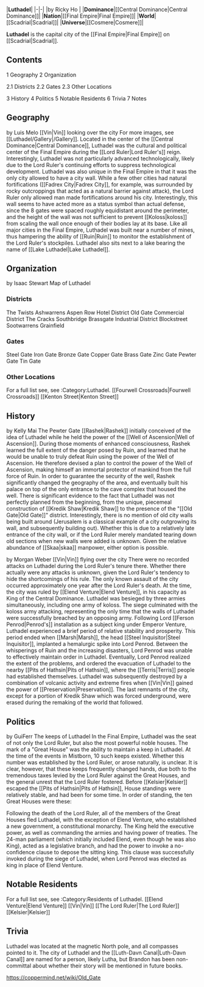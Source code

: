 |**Luthadel**|
|-|-|
|by  Ricky Ho |
|**Dominance**|[[Central Dominance\|Central Dominance]]|
|**Nation**|[[Final Empire\|Final Empire]]|
|**World**|[[Scadrial\|Scadrial]]|
|**Universe**|[[Cosmere\|Cosmere]]|

**Luthadel** is the capital city of the [[Final Empire\|Final Empire]] on [[Scadrial\|Scadrial]].

## Contents

1 Geography
2 Organization

2.1 Districts
2.2 Gates
2.3 Other Locations


3 History
4 Politics
5 Notable Residents
6 Trivia
7 Notes


## Geography
 by Luis Melo [[Vin\|Vin]] looking over the city
For more images, see [[Luthadel/Gallery\|/Gallery]].
Located in the center of the [[Central Dominance\|Central Dominance]], Luthadel was the cultural and political center of the Final Empire during the [[Lord Ruler\|Lord Ruler's]] reign. Interestingly, Luthadel was not particularly advanced technologically, likely due to the Lord Ruler's continuing efforts to suppress technological development.
Luthadel was also unique in the Final Empire in that it was the only city allowed to have a city wall. While a few other cities had natural fortifications ([[Fadrex City\|Fadrex City]], for example, was surrounded by rocky outcroppings that acted as a natural barrier against attack), the Lord Ruler only allowed man made fortifications around his city. Interestingly, this wall seems to have acted more as a status symbol than actual defense, since the 8 gates were spaced roughly equidistant around the perimeter, and the height of the wall was not sufficient to prevent [[Koloss\|koloss]] from scaling the wall once enough of their bodies lay at its base.
Like all major cities in the Final Empire, Luthadel was built near a number of mines, thus hampering the ability of [[Ruin\|Ruin]] to monitor the establishment of the Lord Ruler's stockpiles.
Luthadel also sits next to a lake bearing the name of [[Lake Luthadel\|Lake Luthadel]].


## Organization


 by  Isaac Stewart  Map of Luthadel
### Districts

The Twists
Ashwarrens
Aspen Row
Hotel District
Old Gate
Commercial District
The Cracks
Southbridge
Brassgate
Industrial District
Blockstreet
Sootwarrens
Grainfield

### Gates

Steel Gate
Iron Gate
Bronze Gate
Copper Gate
Brass Gate
Zinc Gate
Pewter Gate
Tin Gate

### Other Locations
For a full list see, see :Category:Luthadel.
[[Fourwell Crossroads\|Fourwell Crossroads]]
[[Kenton Street\|Kenton Street]]
## History
 by  Kelly Mai  The Pewter Gate
[[Rashek\|Rashek]] initially conceived of the idea of Luthadel while he held the power of the [[Well of Ascension\|Well of Ascension]]. During those moments of enhanced consciousness, Rashek learned the full extent of the danger posed by Ruin, and learned that he would be unable to truly defeat Ruin using the power of the Well of Ascension. He therefore devised a plan to control the power of the Well of Ascension, making himself an immortal protector of mankind from the full force of Ruin. In order to guarantee the security of the well, Rashek significantly changed the geography of the area, and eventually built his palace on top of the only entrance to the cave complex that housed the well.
There is significant evidence to the fact that Luthadel was not perfectly planned from the beginning, from the unique, piecemeal construction of [[Kredik Shaw\|Kredik Shaw]] to the presence of the "[[Old Gate\|Old Gate]]" district. Interestingly, there is no mention of old city walls being built around (Jerusalem is a classical example of a city outgrowing its wall, and subsequently building out). Whether this is due to a relatively late entrance of the city wall, or if the Lord Ruler merely mandated tearing down old sections when new walls were added is unknown. Given the relative abundance of [[Skaa\|skaa]] manpower, either option is possible.

 by  Morgan Weber  [[Vin\|Vin]] flying over the city
There were no recorded attacks on Luthadel during the Lord Ruler's tenure there. Whether there actually were any attacks is unknown, given the Lord Ruler's tendency to hide the shortcomings of his rule. The only known assault of the city occurred approximately one year after the Lord Ruler's death. At the time, the city was ruled by [[Elend Venture\|Elend Venture]], in his capacity as King of the Central Dominance. Luthadel was besieged by three armies simultaneously, including one army of koloss. The siege culminated with the koloss army attacking, representing the only time that the walls of Luthadel were successfully breached by an opposing army.
Following Lord [[Ferson Penrod\|Penrod's]] installation as a subject king under Emperor Venture, Luthadel experienced a brief period of relative stability and prosperity. This period ended when [[Marsh\|Marsh]], the head [[Steel Inquisitor\|Steel Inquisitor]], implanted a hemalurgic spike into Lord Penrod. Between the whisperings of Ruin and the increasing disasters, Lord Penrod was unable to effectively maintain order in Luthadel. Eventually, Lord Penrod realized the extent of the problems, and ordered the evacuation of Luthadel to the nearby [[Pits of Hathsin\|Pits of Hathsin]], where the [[Terris\|Terris]] people had established themselves.
Luthadel was subsequently destroyed by a combination of volcanic activity and extreme fires when [[Vin\|Vin]] gained the power of [[Preservation\|Preservation]]. The last remnants of the city, except for a portion of Kredik Shaw which was forced underground, were erased during the remaking of the world that followed.

## Politics
 by  GuiFerr  The keeps of Luthadel
In the Final Empire, Luthadel was the seat of not only the Lord Ruler, but also the most powerful noble houses. The mark of a "Great House" was the ability to maintain a keep in Luthadel. At the time of the events in Mistborn, 10 such keeps existed. Whether this number was established by the Lord Ruler, or arose naturally, is unclear. It is clear, however, that these keeps frequently changed hands, due both to the tremendous taxes levied by the Lord Ruler against the Great Houses, and the general unrest that the Lord Ruler fostered.
Before [[Kelsier\|Kelsier]] escaped the [[Pits of Hathsin\|Pits of Hathsin]], House standings were relatively stable, and had been for some time. In order of standing, the ten Great Houses were these:




Following the death of the Lord Ruler, all of the members of the Great Houses fled Luthadel, with the exception of Elend Venture, who established a new government, a constitutional monarchy. The King held the executive power, as well as commanding the armies and having power of treaties. The 24-man parliament (which initially included Elend, even though he was also King), acted as a legislative branch, and had the power to invoke a no-confidence clause to depose the sitting king. This clause was successfully invoked during the siege of Luthadel, when Lord Penrod was elected as king in place of Elend Venture.

## Notable Residents
For a full list see, see :Category:Residents of Luthadel.
[[Elend Venture\|Elend Venture]]
[[Vin\|Vin]]
[[The Lord Ruler\|The Lord Ruler]]
[[Kelsier\|Kelsier]]
## Trivia
Luthadel was located at the magnetic North pole, and all compasses pointed to it.
The city of Luthadel and the [[Luth-Davn Canal\|Luth-Davn Canal]] are named for a person, likely Lutha, but Brandon has been non-committal about whether their story will be mentioned in future books.


https://coppermind.net/wiki/Old_Gate